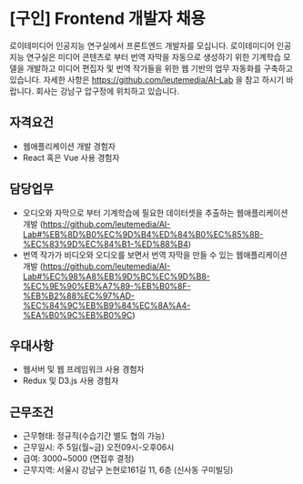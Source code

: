# [구인] Frontend 개발자 채용
로이테미디어 인공지능 연구실에서 프론트엔드 개발자를 모십니다.
로이테미디어 인공지능 연구실은 미디어 콘텐츠로 부터 번역 자막을 자동으로 생성하기 위한 기계학습 모델을 개발하고 미디어 편집자 및 번역 작가들을 위한 웹 기반의 업무 자동화를 구축하고 있습니다. 자세한 사항은 https://github.com/leutemedia/AI-Lab 을 참고 하시기 바랍니다. 회사는 강남구 압구정에 위치하고 있습니다.

## 자격요건
- 웹애플리케이션 개발 경험자
- React 혹은 Vue 사용 경험자

## 담당업무
- 오디오와 자막으로 부터 기계학습에 필요한 데이터셋을 추출하는 웹애플리케이션 개발 (https://github.com/leutemedia/AI-Lab#%EB%8D%B0%EC%9D%B4%ED%84%B0%EC%85%8B-%EC%83%9D%EC%84%B1-%ED%88%B4)
- 번역 작가가 비디오와 오디오를 보면서 번역 자막을 만들 수 있는 웹애플리케이션 개발 (https://github.com/leutemedia/AI-Lab#%EC%98%A8%EB%9D%BC%EC%9D%B8-%EC%9E%90%EB%A7%89-%EB%B0%8F-%EB%B2%88%EC%97%AD-%EC%84%9C%EB%B9%84%EC%8A%A4-%EA%B0%9C%EB%B0%9C)

## 우대사항
- 웹서버 및 웹 프레임워크 사용 경험자
- Redux 및 D3.js 사용 경험자

## 근무조건
- 근무형태: 정규직(수습기간 별도 협의 가능)
- 근무일시: 주 5일(월~금) 오전09시-오후06시
- 급여: 3000~5000 (면접후 결정)
- 근무지역: 서울시 강남구 논현로161길 11, 6층 (신사동 구미빌딩)
